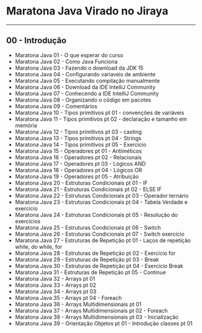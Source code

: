 # Maratona Java Virado no Jiraya
<hr>

## 00 - Introdução
- Maratona Java 01 - O que esperar do curso
- Maratona Java 02 - Como Java Funciona
- Maratona Java 03 - Fazendo o download da JDK 15
- Maratona Java 04 - Configurando variaveis de ambiente
- Maratona Java 05 - Executando compilação manualmente
- Maratona Java 06 - Download da IDE IntelliJ Community
- Maratona Java 07 - Conhecendo a IDE IntelliJ Community
- Maratona Java 08 - Organizando o código em pacotes
- Maratona Java 09 - Comentários
- Maratona Java 10 - Tipos primitivos pt 01 - convenções de variáveis
- Maratona Java 11 - Tipos primitivos pt 02 - declaração e tamanho em memória
- Maratona Java 12 - Tipos primitivos pt 03 - casting
- Maratona Java 13 - Tipos primitivos pt 04 - Strings
- Maratona Java 14 - Tipos primitivos pt 05 - Exercício
- Maratona Java 15 - Operadores pt 01 - Aritiméticos
- Maratona Java 16 - Operadores pt 02 - Relacionais
- Maratona Java 17 - Operadores pt 03 - Lógicos AND
- Maratona Java 18 - Operadores pt 04 - Lógicos OR
- Maratona Java 19 - Operadores pt 05 - Atribuição
- Maratona Java 20 - Estruturas Condicionais pt 01 - IF
- Maratona Java 21 - Estruturas Condicionais pt 02 - ELSE IF
- Maratona Java 22 - Estruturas Condicionais pt 03 - Operador ternário
- Maratona Java 23 - Estruturas Condicionais pt 04 - Tabela Verdade e exercício
- Maratona Java 24 - Estruturas Condicionais pt 05 - Resolução do exercícios
- Maratona Java 25 - Estruturas Condicionais pt 06 - Switch
- Maratona Java 26 - Estruturas Condicionais pt 07 - Switch exercício
- Maratona Java 27 - Estruturas de Repetição pt 01 - Laços de repetição while, do while, for
- Maratona Java 28 - Estruturas de Repetição pt 02 - Exercício for
- Maratona Java 29 - Estruturas de Repetição pt 03 - Break
- Maratona Java 30 - Estruturas de Repetição pt 04 - Exercício Break
- Maratona Java 31 - Estruturas de Repetição pt 05 - Continue
- Maratona Java 32 - Arrays pt 01
- Maratona Java 33 - Arrays pt 02
- Maratona Java 34 - Arrays pt 03
- Maratona Java 35 - Arrays pt 04 - Foreach
- Maratona Java 36 - Arrays Multidimensionais pt 01
- Maratona Java 37 - Arrays Multidimensionais pt 02 - Foreach
- Maratona Java 38 - Arrays Multidimensionais pt 03 - Inicialização
- Maratona Java 39 - Orientação Objetos pt 01 - Introdução classes pt 01
